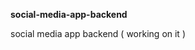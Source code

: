 **social-media-app-backend**             
           
social media app backend ( working on it )           
    
   
 
  
 
 
